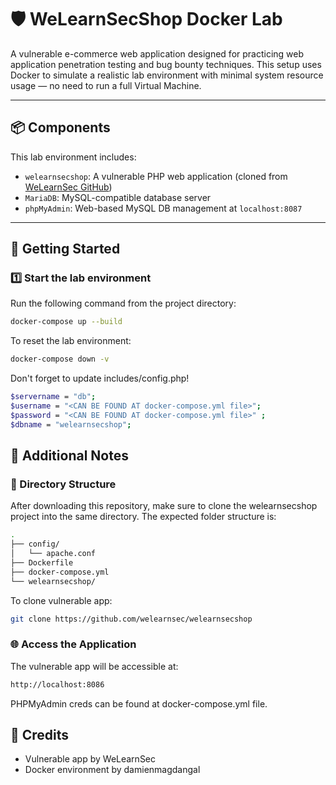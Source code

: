 # 🛡️ WeLearnSecShop Docker Lab

A vulnerable e-commerce web application designed for practicing web application penetration testing and bug bounty techniques. This setup uses Docker to simulate a realistic lab environment with minimal system resource usage — no need to run a full Virtual Machine.

---

## 📦 Components

This lab environment includes:

- `welearnsecshop`: A vulnerable PHP web application (cloned from [WeLearnSec GitHub](https://github.com/welearnsec/welearnsecshop))
- `MariaDB`: MySQL-compatible database server
- `phpMyAdmin`: Web-based MySQL DB management at `localhost:8087`

---

## 🚀 Getting Started

### 1️⃣ Start the lab environment

Run the following command from the project directory:

```bash
docker-compose up --build
```

To reset the lab environment:

```bash
docker-compose down -v
```

Don't forget to update includes/config.php!

```bash
$servername = "db";
$username = "<CAN BE FOUND AT docker-compose.yml file>";
$password = "<CAN BE FOUND AT docker-compose.yml file>" ;
$dbname = "welearnsecshop";
```

## 📝 Additional Notes

### 📁 Directory Structure

After downloading this repository, make sure to clone the welearnsecshop project into the same directory. The expected folder structure is:

```bash
.
├── config/
│   └── apache.conf
├── Dockerfile
├── docker-compose.yml
└── welearnsecshop/
```

To clone vulnerable app:

```bash
git clone https://github.com/welearnsec/welearnsecshop
```

### 🌐 Access the Application

The vulnerable app will be accessible at:

```bash
http://localhost:8086
```

PHPMyAdmin creds can be found at docker-compose.yml file.

## 🙏 Credits

- Vulnerable app by WeLearnSec
- Docker environment by damienmagdangal
